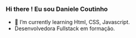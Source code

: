### Hi there ! Eu sou Daniele Coutinho

- 🌱 I’m currently learning  Html, CSS, Javascript.
- Desenvolvedora Fullstack em formação.
